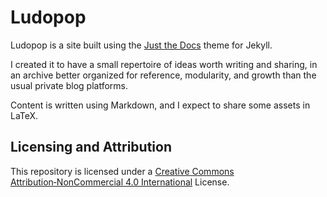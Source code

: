 # Ludopop

Ludopop is a site built using the [Just the Docs](https://just-the-docs.com/) theme for Jekyll.

I created it to have a small repertoire of ideas worth writing and sharing, in an archive better organized for reference, modularity, and growth than the usual private blog platforms.

Content is written using Markdown, and I expect to share some assets in LaTeX.

## Licensing and Attribution

This repository is licensed under a [Creative Commons Attribution‑NonCommercial 4.0 International](https://creativecommons.org/licenses/by-nc/4.0/) License.
